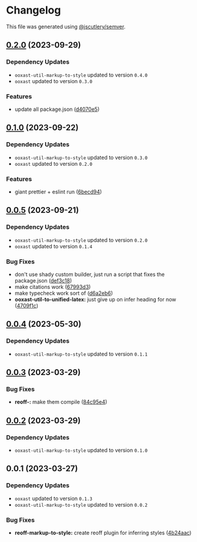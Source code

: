 # Changelog

This file was generated using [@jscutlery/semver](https://github.com/jscutlery/semver).

## [0.2.0](https://github.com/TrialAndErrorOrg/parsers/compare/reoff-markup-to-style-0.1.0...reoff-markup-to-style-0.2.0) (2023-09-29)

### Dependency Updates

* `ooxast-util-markup-to-style` updated to version `0.4.0`
* `ooxast` updated to version `0.3.0`

### Features

* update all package.json ([d4070e5](https://github.com/TrialAndErrorOrg/parsers/commit/d4070e53ab3389db11fed978f3f74bcfe6808f5e))

## [0.1.0](https://github.com/TrialAndErrorOrg/parsers/compare/reoff-markup-to-style-0.0.5...reoff-markup-to-style-0.1.0) (2023-09-22)

### Dependency Updates

* `ooxast-util-markup-to-style` updated to version `0.3.0`
* `ooxast` updated to version `0.2.0`

### Features

* giant prettier + eslint run ([6becd94](https://github.com/TrialAndErrorOrg/parsers/commit/6becd9492006b9a7f7f91b60db440bb31d9140c8))

## [0.0.5](https://github.com/TrialAndErrorOrg/parsers/compare/reoff-markup-to-style-0.0.4...reoff-markup-to-style-0.0.5) (2023-09-21)

### Dependency Updates

- `ooxast-util-markup-to-style` updated to version `0.2.0`
- `ooxast` updated to version `0.1.4`

### Bug Fixes

- don't use shady custom builder, just run a script that fixes the package.json ([def3c18](https://github.com/TrialAndErrorOrg/parsers/commit/def3c1844ae0a0d547de2b0a01689a302b58ab61))
- make citations work ([67993d3](https://github.com/TrialAndErrorOrg/parsers/commit/67993d33150e05024be7e8df676e59d4cd9c57b1))
- make typecheck work sort of ([d6a2eb6](https://github.com/TrialAndErrorOrg/parsers/commit/d6a2eb690a06d376043309f8bea6f418a4ff16ec))
- **ooxast-util-to-unified-latex:** just give up on infer heading for now ([4709f1c](https://github.com/TrialAndErrorOrg/parsers/commit/4709f1cbe5fe8bb3e6fbc3ade8f5c92c8c71afb1))

## [0.0.4](https://github.com/TrialAndErrorOrg/parsers/compare/reoff-markup-to-style-0.0.3...reoff-markup-to-style-0.0.4) (2023-05-30)

### Dependency Updates

- `ooxast-util-markup-to-style` updated to version `0.1.1`

## [0.0.3](https://github.com/TrialAndErrorOrg/parsers/compare/reoff-markup-to-style-0.0.2...reoff-markup-to-style-0.0.3) (2023-03-29)

### Bug Fixes

- **reoff-:** make them compile ([84c95e4](https://github.com/TrialAndErrorOrg/parsers/commit/84c95e4ced2556b03d3fa61fabebba7439a57029))

## [0.0.2](https://github.com/TrialAndErrorOrg/parsers/compare/reoff-markup-to-style-0.0.1...reoff-markup-to-style-0.0.2) (2023-03-29)

### Dependency Updates

- `ooxast-util-markup-to-style` updated to version `0.1.0`

## 0.0.1 (2023-03-27)

### Dependency Updates

- `ooxast` updated to version `0.1.3`
- `ooxast-util-markup-to-style` updated to version `0.0.2`

### Bug Fixes

- **reoff-markup-to-style:** create reoff plugin for inferring styles ([4b24aac](https://github.com/TrialAndErrorOrg/parsers/commit/4b24aac3d139d769fdd4958aa903bb0a18f98abf))
